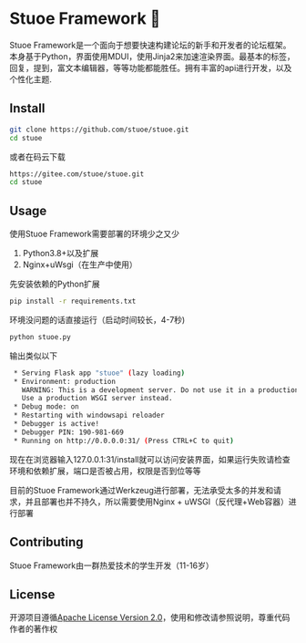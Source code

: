 # Stuoe Framework 🍦

Stuoe Framework是一个面向于想要快速构建论坛的新手和开发者的论坛框架。本身基于Python，界面使用MDUI，使用Jinja2来加速渲染界面。最基本的标签，回复，提到，富文本编辑器，等等功能都能胜任。拥有丰富的api进行开发，以及个性化主题.

## Install

``` bash
git clone https://github.com/stuoe/stuoe.git
cd stuoe
```
或者在码云下载
``` bash
https://gitee.com/stuoe/stuoe.git
cd stuoe
```

## Usage

使用Stuoe Framework需要部署的环境少之又少
1. Python3.8+以及扩展
2. Nginx+uWsgi（在生产中使用）



先安装依赖的Python扩展
``` bash
pip install -r requirements.txt
```
环境没问题的话直接运行（启动时间较长，4-7秒)
``` bash
python stuoe.py
```
输出类似以下
``` bash
 * Serving Flask app "stuoe" (lazy loading)
 * Environment: production
   WARNING: This is a development server. Do not use it in a production deployment.
   Use a production WSGI server instead.
 * Debug mode: on
 * Restarting with windowsapi reloader
 * Debugger is active!
 * Debugger PIN: 190-981-669
 * Running on http://0.0.0.0:31/ (Press CTRL+C to quit)
```
现在在浏览器输入127.0.0.1:31/install就可以访问安装界面，如果运行失败请检查环境和依赖扩展，端口是否被占用，权限是否到位等等

目前的Stuoe Framework通过Werkzeug进行部署，无法承受太多的并发和请求，并且部署也并不持久，所以需要使用Nginx + uWSGI（反代理+Web容器）进行部署



## Contributing

Stuoe Framework由一群热爱技术的学生开发（11-16岁）

## License

开源项目遵循[Apache License Version 2.0](http://www.apache.org/licenses/)，使用和修改请参照说明，尊重代码作者的著作权

